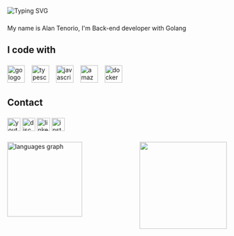 ![Typing SVG](https://readme-typing-svg.demolab.com?font=Mulish&size=30&pause=1000&color=ffffff&&width=600&lines=Hey+What's+Up+???.;Alan+Tenório.)

###

<p align="left">My name is Alan Tenorio, I'm Back-end developer with Golang</p>

###

<h2 align="left">I code with</h2>

###

<div align="left">
  <img src="https://cdn.simpleicons.org/go/00ADD8" height="40" alt="go logo"  />
  <img width="8" />
  <img src="https://skillicons.dev/icons?i=ts" height="40" alt="typescript logo"  />
  <img width="8" />
  <img src="https://skillicons.dev/icons?i=js" height="40" alt="javascript logo"  />
  <img width="8" />
  <img src="https://skillicons.dev/icons?i=aws" height="40" alt="amazonwebservices logo"  />
  <img width="8" />
  <img src="https://img.shields.io/badge/Docker-2496ED?logo=docker&logoColor=white&style=for-the-badge" height="40" alt="docker logo"  />
</div>

###

<h2 align="left">Contact</h2>

###

<div align="left">
  <img src="https://img.shields.io/static/v1?message=Youtube&logo=youtube&label=&color=FF0000&logoColor=white&labelColor=&style=for-the-badge" height="30" alt="youtube logo"  />
  <img src="https://img.shields.io/static/v1?message=Discord&logo=discord&label=&color=7289DA&logoColor=white&labelColor=&style=for-the-badge" height="30" alt="discord logo"  />
  <img src="https://img.shields.io/static/v1?message=LinkedIn&logo=linkedin&label=&color=0077B5&logoColor=white&labelColor=&style=for-the-badge" height="30" alt="linkedin logo"  />
  <img src="https://img.shields.io/static/v1?message=Instagram&logo=instagram&label=&color=E4405F&logoColor=white&labelColor=&style=for-the-badge" height="30" alt="instagram logo"  />
</div>

###

<img align="right" height="200" src="https://i.giphy.com/media/v1.Y2lkPTc5MGI3NjExcm1hcHQ3b2h4cHhydDl4cHUwM202cXVwb3h1bWt0MmE1c2U4YWRnOCZlcD12MV9pbnRlcm5hbF9naWZfYnlfaWQmY3Q9cw/VgGpnYeMVljm1vRA6g/giphy.gif"  />

###

<div align="left">
  <img src="https://github-readme-stats.vercel.app/api/top-langs?username=AlanTenorio&locale=en&hide_title=false&layout=compact&card_width=320&langs_count=1&theme=midnight-purple&hide_border=true&order=2" height="172" alt="languages graph"  />
</div>

###
